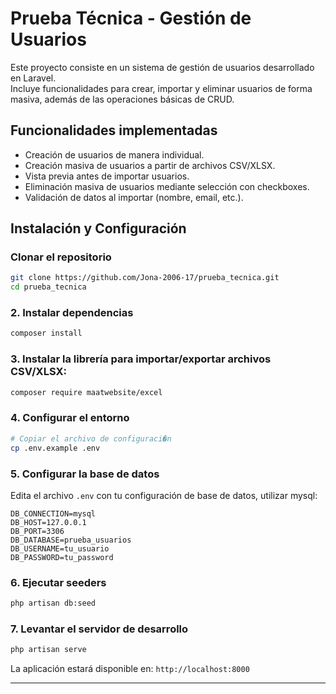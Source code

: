 # Prueba Técnica - Gestión de Usuarios

Este proyecto consiste en un sistema de gestión de usuarios desarrollado en Laravel.  
Incluye funcionalidades para crear, importar y eliminar usuarios de forma masiva, además de las operaciones básicas de CRUD.

##  Funcionalidades implementadas

- Creación de usuarios de manera individual.  
- Creación masiva de usuarios a partir de archivos CSV/XLSX.  
- Vista previa antes de importar usuarios.  
- Eliminación masiva de usuarios mediante selección con checkboxes.  
- Validación de datos al importar (nombre, email, etc.).  


## Instalación y Configuración

### Clonar el repositorio
```bash
git clone https://github.com/Jona-2006-17/prueba_tecnica.git
cd prueba_tecnica
```

### 2. Instalar dependencias
```bash
composer install
```
### 3. Instalar la librería para importar/exportar archivos CSV/XLSX:
```bash
composer require maatwebsite/excel
```


### 4. Configurar el entorno
```bash
# Copiar el archivo de configuraci�n
cp .env.example .env

```

### 5. Configurar la base de datos
Edita el archivo `.env` con tu configuración de base de datos, utilizar mysql:

```env
DB_CONNECTION=mysql
DB_HOST=127.0.0.1
DB_PORT=3306
DB_DATABASE=prueba_usuarios
DB_USERNAME=tu_usuario
DB_PASSWORD=tu_password
```


### 6. Ejecutar seeders
```bash
php artisan db:seed
```

### 7. Levantar el servidor de desarrollo
```bash
php artisan serve
```

La aplicación estará disponible en: `http://localhost:8000`

---

